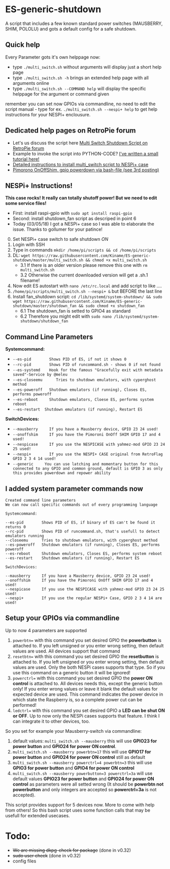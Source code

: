 # ES-generic-shutdown
A script that includes a few known standard power switches (MAUSBERRY, SHIM, POLOLU) and gots a default config for a safe shutdown.

## Quick help

Every Parameter gots it's own helppage now:

* type `./multi_switch.sh` without arguments will display just a short help page
* type `./multi_switch.sh -h` brings an extended help page with all arguments online
* type `./multi_switch.sh --COMMAND help` will display the specific helppage for the argument or command given
 
 remember you can set now GPIOs via commandline, no need to edit the script manual - type for ex. `./multi_switch.sh --nespi+ help` to get help instructions for your NESPI+ enclousure.
 
 ## Dedicated help pages on RetroPie forum
 
 * Let's us discuss the script here [Multi Switch Shutdown Script on RetroPie forum](https://retropie.org.uk/forum/topic/17415)
 * Example to invoke the script into PYTHON-CODE? [I've written a small tutorial here!](https://retropie.org.uk/forum/topic/17506)
* [Detailed instructions to install multi_switch script to NESPi+ case](https://retropie.org.uk/forum/post/145609)
* [Pimorono OnOffShim, gpio powerdown via bash-file (see 3rd posting)](https://retropie.org.uk/forum/topic/15727/)

## NESPi+ Instructions!

**This case rocks! It really can totally shutoff power! But we need to edit some service files!**
* First: install raspi-gpio with `sudo apt install raspi-gpio`
* Second: install shutdown_fan script as descriped in point 6
* Today (03/05/18) I got a NESPi+ case so I was able to elaborate the issue. Thanks to gollumer for your patince!

0. Set NESPi+ case switch to safe shutdown *ON*
1. Login with SSH
2. Type in commands `mkdir /home/pi/scripts && cd /home/pi/scripts`
3. DL: `wget https://raw.githubusercontent.com/Kiname/ES-generic-shutdown/master/multi_switch.sh && chmod +x multi_switch.sh`
    * 3.1 If there is an older version please remove this one with `rm multi_switch.sh`
    * 3.2 Otherwise the current downloaded version will get a .sh.1 filename!
4. Now edit ES autostart with `nano /etc/rc.local` and add script to like ....
5. `/home/pi/scripts/multi_switch.sh --nespi+ &` but BEFORE the last line    
6. Install fan_shutdown script: `cd /lib/systemd/system-shutdown/ && sudo wget https://raw.githubusercontent.com/Kiname/ES-generic-shutdown/master/shutdown_fan && sudo chmod +x shutdown_fan`
    * 6.1 The shutdown_fan is setted to GPIO4 as standard
    * 6.2 Therefore you might edit with `sudo nano /lib/systemd/system-shutdown/shutdown_fan`

## Command Line Parameters
**Systemcommand:**

* `--es-pid        Shows PID of ES, if not it shows 0`
* `--rc-pid        Shows PID of runcommand.sh - shows 0 if not found`
* `--es-systemd    Hook for the famous "Gracefully exit with metadata saved"-Service by @meleu`
* `--es-closeemu      Tries to shutdown emulators, with cyperghost method`
* `--es-poweroff   Shutdown emulators (if running), Closes ES, performs poweroff`
* `--es-reboot     Shutdown emulators, Cloese ES, performs system reboot`
* `--es-restart  Shutdown emulators (if running), Restart ES`

**SwitchDevices:**

* `--mausberry     If you have a Mausberry device, GPIO 23 24 used!`
* `--onoffshim     If you have the Pimoroni OnOff SHIM GPIO 17 and 4 used!`
* `--nespicase     If you use the NESPICASE with yahmez-mod GPIO 23 24 25 used!`
* `--nespi+        If you use the NESPI+ CASE original from RetroFlag GPIO 2 3 4 14 used!`
* `--generic     You can use latching and momentary button for this connected to any GPIO and common ground, default is GPIO 3 as only this provides powerdown and repower ability`

## I added system parameter commands now

```
Created command line parameters
We can now call specific commands out of every programming language

Systemcommand:

--es-pid        Shows PID of ES, if binary of ES can't be found it returns 0
--rc-pid        Shows PID of runcommand.sh, that's usefull to detect emulators running
--closeemu      Tries to shutdown emulators, with cyperghost method
--es-poweroff   Shutdown emulators (if running), Closes ES, performs poweroff
--es-reboot     Shutdown emulators, Closes ES, performs system reboot
--es-restart    Shutdown emulators (if running), Restart ES

SwitchDevices:

--mausberry     If you have a Mausberry device, GPIO 23 24 used!
--onoffshim     If you have the Pimoroni OnOff SHIM GPIO 17 and 4 used!
--nespicase     If you use the NESPICASE with yahmez-mod GPIO 23 24 25 used!
--nespi+        If you use the regular NESPi+ Case, GPIO 2 3 4 14 are used!
```

## Setup your GPIOs via commandline

Up to now 4 parameters are supported
1. `powerbtn=` with this command you set desired GPIO the **powerbutton** is attached to. If you left unsigned or you enter wrong setting, then default values are used. All devices support that command
2. `resetbtn=` with this command you set desired GPIO the **resetbutton** is attached to. If you left unsigned or you enter wrong setting, then default values are used. Only the both NESPi cases supports that type. So if you use this command on a generic button it will be ignored!
3. `powerctrl=` with this command you set desired GPIO the **power ON control** is attached to. All devices needs this, except the generic button only! If you enter wrong values or leave it blank the default values for expected device are used. This command indicates the power device in which state the Raspberry is, so a complete power cut can be performed!
4. `ledctrl=` with this command you set desired GPIO a **LED can be shut ON or OFF**. Up to now only the NESPi cases supports that feature. I think I can integrate it to other devices, too.

So you set for example your Mausberry-switch via commandline:
1. default values: `multi_switch.sh --mausberry` this will use **GPIO23 for power button** and **GPIO24 for power ON control**.
2. `multi_switch.sh --mausberry powerbtn=17` this will use **GPIO17 for power button** and **GPIO24 for power ON control** still as default
3. `multi_switch.sh --mausberry powerctrl=4 powerbtn=3` this will use **GPIO3 for power button** and **GPIO4 for power ON control**
4. `multi_switch.sh --mausberry powerbutton=3 powerctrl=3a` will use default values **GPIO23 for power button** and **GPIO24 for power ON control** as parameters were all setted wrong (It should be **powerbtn not powerbutton** and only integers are accepted so **powerctrl=3a** is not accepted).

This script provides support for 5 devices now. More to come with help from others! So this bash script uses some function calls that may be usefull for extended usecases. 

# Todo:
* ~~We are missing dkpg-check for package~~ (done in v0.32)
* ~~sudo user check~~ (done in v0.32)
* config files
